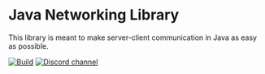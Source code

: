 # Java Networking Library
This library is meant to make server-client communication in Java as easy as possible. 

[![Build](https://github.com/bitbitedev/OpenNetLib/actions/workflows/ant.yml/badge.svg?branch=beta)](https://github.com/bitbitedev/OpenNetLib/actions/workflows/ant.yml)
[![Discord channel](https://img.shields.io/discord/411109318511820800?logo=discord)](https://discord.gg/MdsuFg2bPC)
